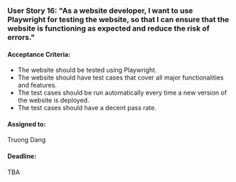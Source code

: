### User Story 16: "As a website developer, I want to use Playwright for testing the website, so that I can ensure that the website is functioning as expected and reduce the risk of errors."

#### Acceptance Criteria: 
- The website should be tested using Playwright.
- The website should have test cases that cover all major functionalities and features.
- The test cases should be run automatically every time a new version of the website is deployed.
- The test cases should have a decent pass rate.

#### Assigned to: 
Truong Dang

#### Deadline: 
TBA
